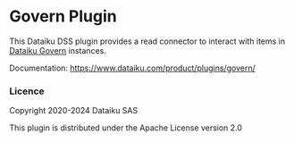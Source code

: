 # Govern Plugin

This Dataiku DSS plugin provides a read connector to interact with items in [Dataiku Govern](https://knowledge.dataiku.com/latest/mlops-o16n/govern/concept-introducing-dataiku-govern.html) instances.

Documentation: https://www.dataiku.com/product/plugins/govern/

### Licence

Copyright 2020-2024 Dataiku SAS

This plugin is distributed under the Apache License version 2.0